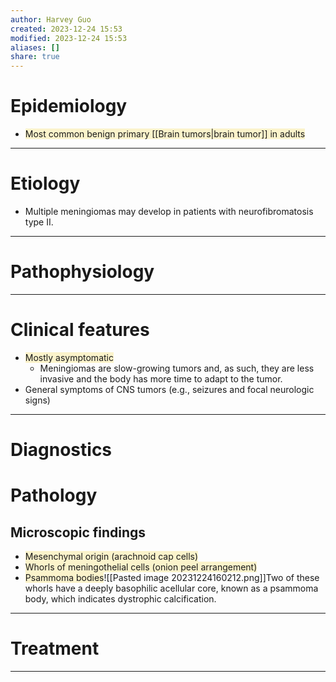 ```yaml
---
author: Harvey Guo
created: 2023-12-24 15:53
modified: 2023-12-24 15:53
aliases: []
share: true
---
```

# Epidemiology
- <span style="background:rgba(240, 200, 0, 0.2)">Most common benign primary [[Brain tumors|brain tumor]] in adults</span>

---
# Etiology
- Multiple meningiomas may develop in patients with neurofibromatosis type II.

---
# Pathophysiology


---
# Clinical features
- <span style="background:rgba(240, 200, 0, 0.2)">Mostly asymptomatic </span>
	- Meningiomas are slow-growing tumors and, as such, they are less invasive and the body has more time to adapt to the tumor.
- General symptoms of CNS tumors (e.g., seizures and focal neurologic signs)

---
# Diagnostics

# Pathology
## Microscopic findings
- <span style="background:rgba(240, 200, 0, 0.2)">Mesenchymal origin (arachnoid cap cells)</span>
- <span style="background:rgba(240, 200, 0, 0.2)">Whorls of meningothelial cells (onion peel arrangement)</span>
- <span style="background:rgba(240, 200, 0, 0.2)">Psammoma bodies</span>![[Pasted image 20231224160212.png]]Two of these whorls have a deeply basophilic acellular core, known as a psammoma body, which indicates dystrophic calcification.

---
# Treatment


---

